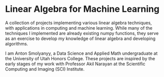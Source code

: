 # Linear Algebra for Machine Learning
A collection of projects implementing various linear algebra techniques, with applications in computing and machine learning.
While many of the techniques I implemented are already existing numpy functions, they serve as an exercise to develop my knowledge of linear algebra and developing algorithms. 

I am Anton Smolyanyy, a Data Science and Applied Math undergraduate at the University of Utah Honors College. These projects are inspired by 
the early stages of my work with Professor Akil Narayan at the Scientific Computing and Imaging (SCI) Institute. 
